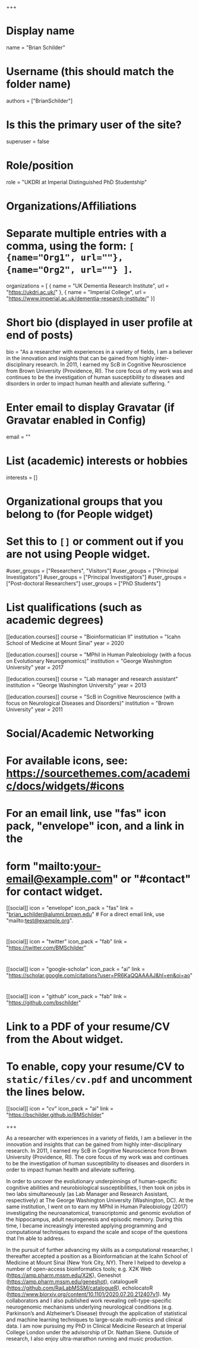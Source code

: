 +++
# Display name
name = "Brian Schilder"

# Username (this should match the folder name)
authors = ["BrianSchilder"]

# Is this the primary user of the site?
superuser = false

# Role/position
role = "UKDRI at Imperial Distinguished PhD Studentship" 

# Organizations/Affiliations
#   Separate multiple entries with a comma, using the form: `[ {name="Org1", url=""}, {name="Org2", url=""} ]`.
organizations = [ { name = "UK Dementia Research Institute", url = "https://ukdri.ac.uk/" },
  { name = "Imperial College", url = "https://www.imperial.ac.uk/dementia-research-institute/" }]

# Short bio (displayed in user profile at end of posts)
bio = "As a researcher with experiences in a variety of fields, I am a believer in the innovation and insights that can be gained from highly inter-disciplinary research. In 2011, I earned my ScB in Cognitive Neuroscience from Brown University (Providence, RI). The core focus of my work was and continues to be the investigation of human susceptibility to diseases and disorders in order to impact human health and alleviate suffering. "

# Enter email to display Gravatar (if Gravatar enabled in Config)
email = ""

# List (academic) interests or hobbies
interests = []

  

# Organizational groups that you belong to (for People widget)
#   Set this to `[]` or comment out if you are not using People widget.
#user_groups = ["Researchers", "Visitors"]
#user_groups = ["Principal Investigators"]
#user_groups = ["Principal Investigators"]
#user_groups = ["Post-doctoral Researchers"]
user_groups = ["PhD Students"]

# List qualifications (such as academic degrees)
[[education.courses]]
  course = "Bioinformatician II"
  institution = "Icahn School of Medicine at Mount Sinai"
  year = 2020

[[education.courses]]
  course = "MPhil in Human Paleobiology (with a focus on Evolutionary Neurogenomics)"
  institution = "George Washington University"
  year = 2017

[[education.courses]]
  course = "Lab manager and research assistant"
  institution = "George Washington University"
  year = 2013

[[education.courses]]
  course = "ScB in Cognitive Neuroscience (with a focus on Neurological Diseases and Disorders)"
  institution = "Brown University"
  year = 2011

# Social/Academic Networking
# For available icons, see: https://sourcethemes.com/academic/docs/widgets/#icons
#   For an email link, use "fas" icon pack, "envelope" icon, and a link in the
#   form "mailto:your-email@example.com" or "#contact" for contact widget.

[[social]]
  icon = "envelope"
  icon_pack = "fas"
  link = "brian_schilder@alumni.brown.edu"  # For a direct email link, use "mailto:test@example.org".
#
[[social]]
  icon = "twitter"
  icon_pack = "fab"
  link = "https://twitter.com/BMSchilder"
#
[[social]]
  icon = "google-scholar"
  icon_pack = "ai"
  link = "https://scholar.google.com/citations?user=PR6KaQQAAAAJ&hl=en&oi=ao"
#
[[social]]
  icon = "github"
  icon_pack = "fab"
  link = "https://github.com/bschilder"

# Link to a PDF of your resume/CV from the About widget.
# To enable, copy your resume/CV to `static/files/cv.pdf` and uncomment the lines below.
[[social]]
   icon = "cv"
   icon_pack = "ai"
   link = "https://bschilder.github.io/BMSchilder"

+++

As a researcher with experiences in a variety of fields, I am a believer in the innovation and insights that can be gained from highly inter-disciplinary research. In 2011, I earned my ScB in Cognitive Neuroscience from Brown University (Providence, RI). The core focus of my work was and continues to be the investigation of human susceptibility to diseases and disorders in order to impact human health and alleviate suffering. 

In order to uncover the evolutionary underpinnings of human-specific cognitive abilities and neurobiological susceptibilities, I then took on jobs in two labs simultaneously (as Lab Manager and Research Assistant, respectively) at The George Washington University (Washington, DC). At the same institution, I went on to earn my MPhil in Human Paleobiology (2017) investigating the neuroanatomical, transcriptomic and genomic evolution of the hippocampus, adult neurogenesis and episodic memory. During this time, I became increasingly interested applying programming and computational techniques to expand the scale and scope of the questions that I’m able to address.

In the pursuit of further advancing my skills as a computational researcher, I thereafter accepted a position as a Bioinformatician at the Icahn School of Medicine at Mount Sinai (New York City, NY). There I helped to develop a number of open-access bioinformatics tools; e.g. X2K Web (https://amp.pharm.mssm.edu/X2K), Geneshot (https://amp.pharm.mssm.edu/geneshot), catalogueR (https://github.com/RajLabMSSM/catalogueR), echolocatoR (https://www.biorxiv.org/content/10.1101/2020.07.20.212407v1). My collaborators and I also published work revealing cell-type-specific neurogenomic mechanisms underlying neurological conditions (e.g. Parkinson’s and Alzheimer’s Disease) through the application of statistical and machine learning techniques to large-scale multi-omics and clinical data.
I am now pursuing my PhD in Clinical Medicine Research at Imperial College London under the advisorship of Dr. Nathan Skene. Outside of research, I also enjoy ultra-marathon running and music production.


